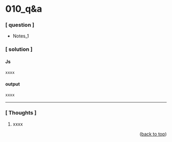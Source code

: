 <a name="topage"></a>

# 010_q&a

### [ question ]
  * Notes_1

### [ solution ]

#### Js

```sh
xxxx
```

#### output
```sh
xxxx
```

-----

### [ Thoughts ]

  1. xxxx
  

<p align="right">(<a href="#topage">back to top</a>)</p>
<br/>
<br/>
